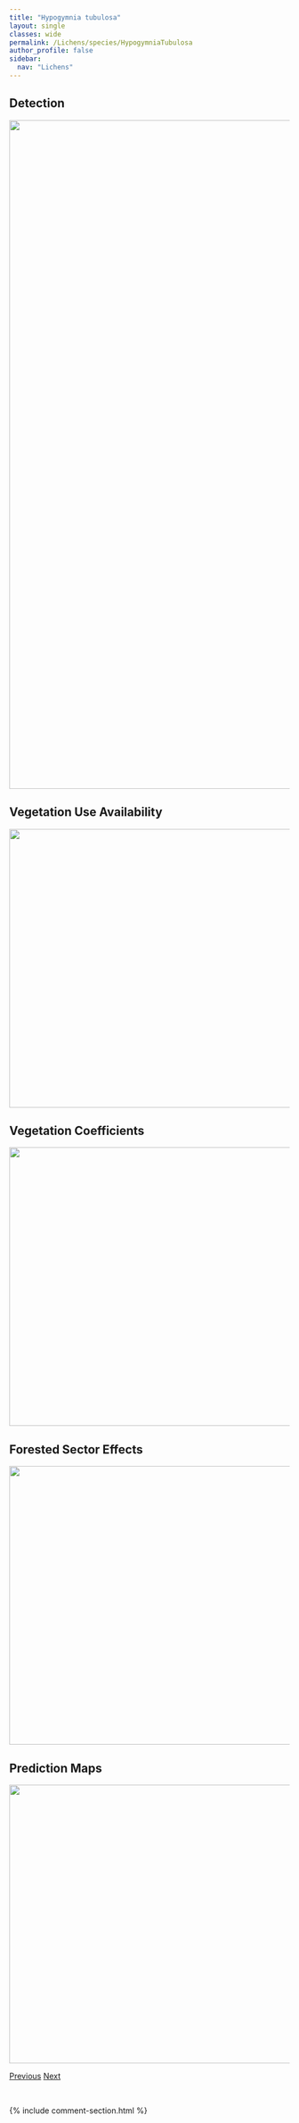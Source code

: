 ```yaml
---
title: "Hypogymnia tubulosa"
layout: single
classes: wide
permalink: /Lichens/species/HypogymniaTubulosa
author_profile: false
sidebar:
  nav: "Lichens"
---
```


<h2>Detection</h2>

<a href="https://drive.google.com/uc?export=view&id=1kwomMt9v0fajanh83bHot2iDL1jLnzvZ">
<img src="https://drive.google.com/uc?export=view&id=1kwomMt9v0fajanh83bHot2iDL1jLnzvZ" height = "1200" width = "800">
</a>


<h2>Vegetation Use Availability</h2>

<a href="https://drive.google.com/uc?export=view&id=1wR-CFARLWiJ1quCpKlyi94J_RHKkmn9x">
<img src="https://drive.google.com/uc?export=view&id=1wR-CFARLWiJ1quCpKlyi94J_RHKkmn9x" height = "500" width = "1000">
</a>


<h2>Vegetation Coefficients</h2>

<a href="https://drive.google.com/uc?export=view&id=1orDTHnI7DRPBL0Zy3YcesCuW_ohQ5-KN">
<img src="https://drive.google.com/uc?export=view&id=1orDTHnI7DRPBL0Zy3YcesCuW_ohQ5-KN" height = "500" width = "1000">
</a>


<h2>Forested Sector Effects</h2>

<a href="https://drive.google.com/uc?export=view&id=1_-En0DfhBVDfkkjNXsV0-phaUw-gXWB1">
<img src="https://drive.google.com/uc?export=view&id=1_-En0DfhBVDfkkjNXsV0-phaUw-gXWB1" height = "500" width = "1000">
</a>


<h2>Prediction Maps</h2>

<a href="https://drive.google.com/uc?export=view&id=1RsMTg4zf0Fz0uClla446TkDwKINY7xrb">
<img src="https://drive.google.com/uc?export=view&id=1RsMTg4zf0Fz0uClla446TkDwKINY7xrb" height = "500" width = "1000">
</a>


<a href="/DevelopmentWebsite/Lichens/species/HypogymniaSpNov1" class="pagination--pager" title="Hypogymnia sp. nov. 1">Previous</a> <a href="/DevelopmentWebsite/Lichens/species/HypogymniaVittata" class="pagination--pager" title="Hypogymnia vittata">Next</a>

<p>&nbsp;</p>

{% include comment-section.html %}
